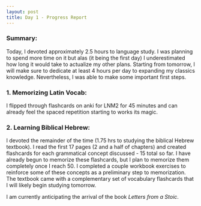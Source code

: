 ```yaml
---
layout: post
title: Day 1 - Progress Report
---
```


### Summary:

Today, I devoted approximately 2.5 hours to language study. I was planning to spend more time on it but alas (it being the first day) I underestimated how long it would take to actualize my other plans. Starting from tomorrow, I will make sure to dedicate at least 4 hours per day to expanding my classics knowledge. Nevertheless, I was able to make some important first steps.

### 1. Memorizing Latin Vocab:
I flipped through flashcards on anki for LNM2 for 45 minutes and can already feel the spaced repetition starting to works its magic.
### 2. Learning Biblical Hebrew:
I devoted the remainder of the time (1.75 hrs to studying the biblical Hebrew textbook). I read the first 17 pages (2 and a half of chapters) and created flashcards for each grammatical concept discussed - 15 total so far. I have already begun to memorize these flashcards, but I plan to memorize them completely once I reach 50. I completed a couple workbook exercises to reinforce some of these concepts as a preliminary step to memorization. The textbook came with a complementary set of vocabulary flashcards that I will likely begin studying tomorrow.

I am currently anticipating the arrival of the book *Letters from a Stoic*. 
